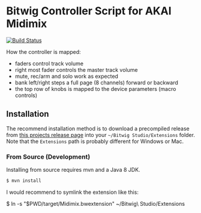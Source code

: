 # Bitwig Controller Script for AKAI Midimix

[![Build Status](https://travis-ci.org/klingtnet/bitwig-akai-midimix.svg?branch=master)](https://travis-ci.org/klingtnet/bitwig-akai-midimix)

How the controller is mapped:

- faders control track volume
- right most fader controls the master track volume
- mute, rec/arm and solo work as expected
- bank left/right steps a full page (8 channels) forward or backward
- the top row of knobs is mapped to the device parameters (macro controls)

## Installation

The recommend installation method is to download a precompiled release from [this projects release page](https://github.com/klingtnet/bitwig-akai-midimix/releases) into your `~/Bitwig Studio/Extensions` folder.
Note that the `Extensions` path is probably different for Windows or Mac.

### From Source (Development)

Installing from source requires mvn and a Java 8 JDK.

```sh
$ mvn install
```

I would recommend to symlink the extension like this:

$ ln -s "$PWD/target/Midimix.bwextension" ~/Bitwig\ Studio/Extensions
```

